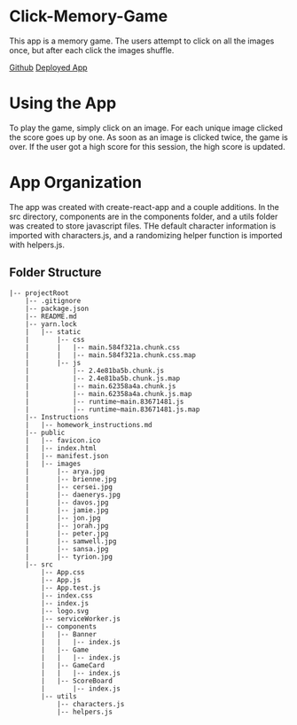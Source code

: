 # Click-Memory-Game
This app is a memory game. The users attempt to click on all the images once, but after each click the images shuffle. 

[Github](https://github.com/bradotron/clicky-memory-game)
[Deployed App](https://bradotron.github.io/clicky-memory-game/)

# Using the App
To play the game, simply click on an image. For each unique image clicked the score goes up by one. As soon as an image is clicked twice, the game is over. If the user got a high score for this session, the high score is updated. 

# App Organization
The app was created with create-react-app and a couple additions. In the src directory, components are in the components folder, and a utils folder was created to store javascript files. THe default character information is imported with characters.js, and a randomizing helper function is imported with helpers.js.

## Folder Structure
```
|-- projectRoot
    |-- .gitignore
    |-- package.json
    |-- README.md
    |-- yarn.lock
    |   |-- static
    |       |-- css
    |       |   |-- main.584f321a.chunk.css
    |       |   |-- main.584f321a.chunk.css.map
    |       |-- js
    |           |-- 2.4e81ba5b.chunk.js
    |           |-- 2.4e81ba5b.chunk.js.map
    |           |-- main.62358a4a.chunk.js
    |           |-- main.62358a4a.chunk.js.map
    |           |-- runtime~main.83671481.js
    |           |-- runtime~main.83671481.js.map
    |-- Instructions
    |   |-- homework_instructions.md
    |-- public
    |   |-- favicon.ico
    |   |-- index.html
    |   |-- manifest.json
    |   |-- images
    |       |-- arya.jpg
    |       |-- brienne.jpg
    |       |-- cersei.jpg
    |       |-- daenerys.jpg
    |       |-- davos.jpg
    |       |-- jamie.jpg
    |       |-- jon.jpg
    |       |-- jorah.jpg
    |       |-- peter.jpg
    |       |-- samwell.jpg
    |       |-- sansa.jpg
    |       |-- tyrion.jpg
    |-- src
        |-- App.css
        |-- App.js
        |-- App.test.js
        |-- index.css
        |-- index.js
        |-- logo.svg
        |-- serviceWorker.js
        |-- components
        |   |-- Banner
        |   |   |-- index.js
        |   |-- Game
        |   |   |-- index.js
        |   |-- GameCard
        |   |   |-- index.js
        |   |-- ScoreBoard
        |       |-- index.js
        |-- utils
            |-- characters.js
            |-- helpers.js
```

